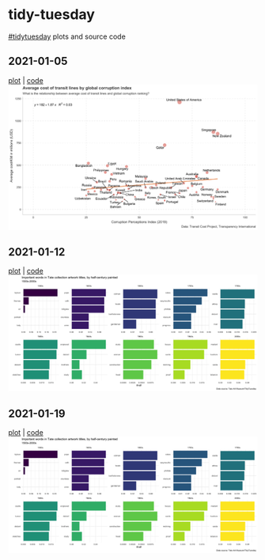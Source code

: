 # tidy-tuesday
[#tidytuesday](https://github.com/rfordatascience/tidytuesday) plots and source code

## 2021-01-05
[plot](https://github.com/alexlusco/tidy-tuesday/blob/main/figures/2021-01-05.png) | [code](https://github.com/alexlusco/tidy-tuesday/blob/main/code/2021-01-05.R)
![](https://github.com/alexlusco/tidy-tuesday/blob/main/figures/2021-01-05.png)

## 2021-01-12
[plot](https://github.com/alexlusco/tidy-tuesday/blob/main/figures/2021-01-12.png) | [code](https://github.com/alexlusco/tidy-tuesday/blob/main/code/2021-01-12.R)
![](https://github.com/alexlusco/tidy-tuesday/blob/main/figures/2021-01-12.png)

## 2021-01-19
[plot](https://github.com/alexlusco/tidy-tuesday/blob/main/figures/2021-01-19.png) | [code](https://github.com/alexlusco/tidy-tuesday/blob/main/code/2021-01-19.R)
![](https://github.com/alexlusco/tidy-tuesday/blob/main/figures/2021-01-12.png)